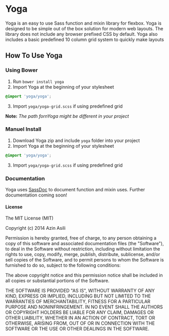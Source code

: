 # Yoga
Yoga is an easy to use Sass function and mixin library for flexbox. Yoga is
designed to be simple out of the box solution for modern web layouts. The
library does not include any browser prefixed CSS by default. Yoga also includes
a basic predefined 10 column grid system to quickly make layouts

## How To Use Yoga

### Using Bower
1. Run `bower install yoga`
2. Import Yoga at the beginning of your stylesheet

  ```scss
  @import 'yoga/yoga';
  ```
3. Import `yoga/yoga-grid.scss` if using predefined grid

**Note:** *The path fornYoga might be different in your project*

### Manuel Install
1. Download Yoga zip and include `yoga` folder into your project
2. Import Yoga at the beginning of your stylesheet

  ```scss
  @import 'yoga/yoga';
  ```

3. Import `yoga/yoga-grid.scss` if using predefined grid

### Documentation
Yoga uses [SassDoc](https://github.com/SassDoc/sassdoc) to document function and
mixin uses. Further documentation coming soon!


#### License
The MIT License (MIT)

Copyright (c) 2014 Azin Asili

Permission is hereby granted, free of charge, to any person obtaining a copy of
this software and associated documentation files (the "Software"), to deal in
the Software without restriction, including without limitation the rights to
use, copy, modify, merge, publish, distribute, sublicense, and/or sell copies of
the Software, and to permit persons to whom the Software is furnished to do so,
subject to the following conditions:

The above copyright notice and this permission notice shall be included in all
copies or substantial portions of the Software.

THE SOFTWARE IS PROVIDED "AS IS", WITHOUT WARRANTY OF ANY KIND, EXPRESS OR
IMPLIED, INCLUDING BUT NOT LIMITED TO THE WARRANTIES OF MERCHANTABILITY, FITNESS
FOR A PARTICULAR PURPOSE AND NONINFRINGEMENT. IN NO EVENT SHALL THE AUTHORS OR
COPYRIGHT HOLDERS BE LIABLE FOR ANY CLAIM, DAMAGES OR OTHER LIABILITY, WHETHER
IN AN ACTION OF CONTRACT, TORT OR OTHERWISE, ARISING FROM, OUT OF OR IN
CONNECTION WITH THE SOFTWARE OR THE USE OR OTHER DEALINGS IN THE SOFTWARE.
